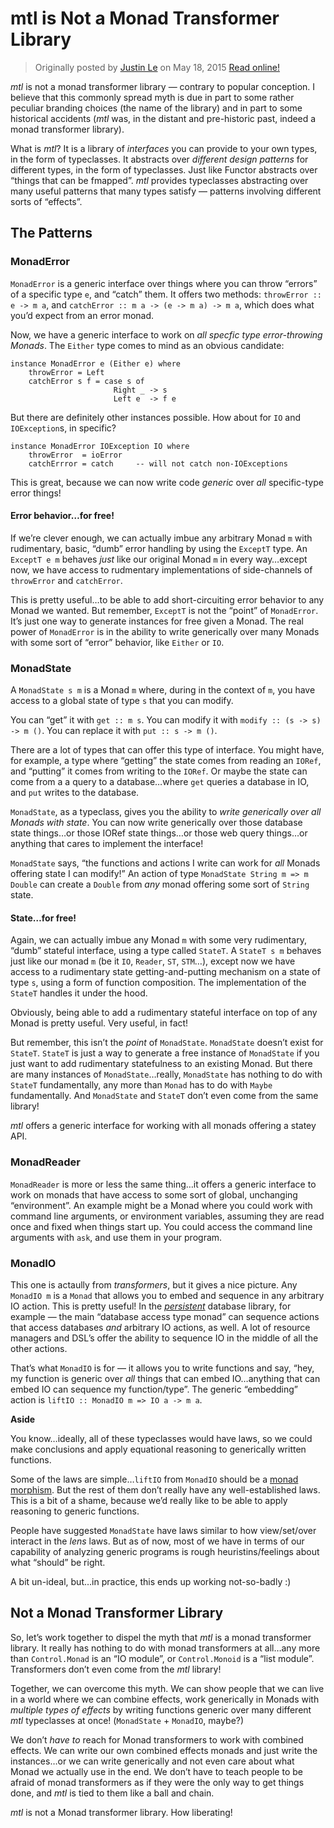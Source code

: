 mtl is Not a Monad Transformer Library
======================================

> Originally posted by [Justin Le](https://blog.jle.im/) on May 18, 2015
> [Read online!](https://blog.jle.im/entry/mtl-is-not-a-monad-transformer-library.html)

*mtl* is not a monad transformer library — contrary to popular conception. I
believe that this commonly spread myth is due in part to some rather peculiar
branding choices (the name of the library) and in part to some historical
accidents (*mtl* was, in the distant and pre-historic past, indeed a monad
transformer library).

What is *mtl*? It is a library of *interfaces* you can provide to your own
types, in the form of typeclasses. It abstracts over *different design patterns*
for different types, in the form of typeclasses. Just like Functor abstracts
over “things that can be fmapped”. *mtl* provides typeclasses abstracting over
many useful patterns that many types satisfy — patterns involving different
sorts of “effects”.

The Patterns
------------

### MonadError

`MonadError` is a generic interface over things where you can throw “errors” of
a specific type `e`, and “catch” them. It offers two methods:
`throwError :: e -> m a`, and `catchError :: m a -> (e -> m a) -> m a`, which
does what you’d expect from an error monad.

Now, we have a generic interface to work on *all specfic type error-throwing
Monads*. The `Either` type comes to mind as an obvious candidate:

``` {.haskell}
instance MonadError e (Either e) where
    throwError = Left
    catchError s f = case s of
                       Right _ -> s
                       Left e  -> f e
```

But there are definitely other instances possible. How about for `IO` and
`IOException`s, in specific?

``` {.haskell}
instance MonadError IOException IO where
    throwError  = ioError
    catchErrror = catch     -- will not catch non-IOExceptions
```

This is great, because we can now write code *generic* over *all* specific-type
error things!

#### Error behavior…for free!

If we’re clever enough, we can actually imbue any arbitrary Monad `m` with
rudimentary, basic, “dumb” error handling by using the `ExceptT` type. An
`ExceptT e m` behaves *just* like our original Monad `m` in every way…except
now, we have access to rudmentary implementations of side-channels of
`throwError` and `catchError`.

This is pretty useful…to be able to add short-circuiting error behavior to any
Monad we wanted. But remember, `ExceptT` is not the “point” of `MonadError`.
It’s just one way to generate instances for free given a Monad. The real power
of `MonadError` is in the ability to write generically over many Monads with
some sort of “error” behavior, like `Either` or `IO`.

### MonadState

A `MonadState s m` is a Monad `m` where, during in the context of `m`, you have
access to a global state of type `s` that you can modify.

You can “get” it with `get :: m s`. You can modify it with
`modify :: (s -> s) -> m ()`. You can replace it with `put :: s -> m ()`.

There are a lot of types that can offer this type of interface. You might have,
for example, a type where “getting” the state comes from reading an `IORef`, and
“putting” it comes from writing to the `IORef`. Or maybe the state can come from
a a query to a database…where `get` queries a database in IO, and `put` writes
to the database.

`MonadState`, as a typeclass, gives you the ability to *write generically over
all Monads with state*. You can now write generically over those database state
things…or those IORef state things…or those web query things…or anything that
cares to implement the interface!

`MonadState` says, “the functions and actions I write can work for *all* Monads
offering state I can modify!” An action of type
`MonadState String m => m Double` can create a `Double` from *any* monad
offering some sort of `String` state.

#### State…for free!

Again, we can actually imbue any Monad `m` with some very rudimentary, “dumb”
stateful interface, using a type called `StateT`. A `StateT s m` behaves just
like our monad `m` (be it `IO`, `Reader`, `ST`, `STM`…), except now we have
access to a rudimentary state getting-and-putting mechanism on a state of type
`s`, using a form of function composition. The implementation of the `StateT`
handles it under the hood.

Obviously, being able to add a rudimentary stateful interface on top of any
Monad is pretty useful. Very useful, in fact!

But remember, this isn’t the *point* of `MonadState`. `MonadState` doesn’t exist
for `StateT`. `StateT` is just a way to generate a free instance of `MonadState`
if you just want to add rudimentary statefulness to an existing Monad. But there
are many instances of `MonadState`…really, `MonadState` has nothing to do with
`StateT` fundamentally, any more than `Monad` has to do with `Maybe`
fundamentally. And `MonadState` and `StateT` don’t even come from the same
library!

*mtl* offers a generic interface for working with all monads offering a statey
API.

### MonadReader

`MonadReader` is more or less the same thing…it offers a generic interface to
work on monads that have access to some sort of global, unchanging
“environment”. An example might be a Monad where you could work with command
line arguments, or environment variables, assuming they are read once and fixed
when things start up. You could access the command line arguments with `ask`,
and use them in your program.

### MonadIO

This one is actaully from *transformers*, but it gives a nice picture. Any
`MonadIO m` is a `Monad` that allows you to embed and sequence in any arbitrary
IO action. This is pretty useful! In the
*[persistent](http://hackage.haskell.org/package/persistent)* database library,
for example — the main “database access type monad” can sequence actions that
access databases *and* arbitrary IO actions, as well. A lot of resource managers
and DSL’s offer the ability to sequence IO in the middle of all the other
actions.

That’s what `MonadIO` is for — it allows you to write functions and say, “hey,
my function is generic over *all* things that can embed IO…anything that can
embed IO can sequence my function/type”. The generic “embedding” action is
`liftIO :: MonadIO m => IO a -> m a`.

<div class="note">

**Aside**

You know…ideally, all of these typeclasses would have laws, so we could make
conclusions and apply equational reasoning to generically written functions.

Some of the laws are simple…`liftIO` from `MonadIO` should be a [monad
morphism](http://hackage.haskell.org/package/mmorph-1.0.4/docs/Control-Monad-Morph.html).
But the rest of them don’t really have any well-established laws. This is a bit
of a shame, because we’d really like to be able to apply reasoning to generic
functions.

People have suggested `MonadState` have laws similar to how view/set/over
interact in the *lens* laws. But as of now, most of we have in terms of our
capability of analyzing generic programs is rough heuristins/feelings about what
“should” be right.

A bit un-ideal, but…in practice, this ends up working not-so-badly :)

</div>

Not a Monad Transformer Library
-------------------------------

So, let’s work together to dispel the myth that *mtl* is a monad transformer
library. It really has nothing to do with monad transformers at all…any more
than `Control.Monad` is an “IO module”, or `Control.Monoid` is a “list module”.
Transformers don’t even come from the *mtl* library!

Together, we can overcome this myth. We can show people that we can live in a
world where we can combine effects, work generically in Monads with *multiple
types of effects* by writing functions generic over many different *mtl*
typeclasses at once! (`MonadState` + `MonadIO`, maybe?)

We don’t *have to* reach for Monad transformers to work with combined effects.
We can write our own combined effects monads and just write the instances…or we
can write generically and not even care about what Monad we actually use in the
end. We don’t have to teach people to be afraid of monad transformers as if they
were the only way to get things done, and *mtl* is tied to them like a ball and
chain.

*mtl* is not a Monad transformer library. How liberating!
